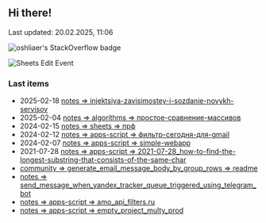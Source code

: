 ## Hi there!

Last updated: 20.02.2025, 11:06

![oshliaer's StackOverflow badge](https://stackexchange.com/users/flair/1484496.png)

![Sheets Edit Event](https://en1t1jt2c6ghd7u.m.pipedream.net)

### Last items

- 2025-02-18 [notes &#x3D;&gt; injektsiya-zavisimostey-i-sozdanie-novykh-servisov](docs&#x2F;notes&#x2F;injektsiya-zavisimostey-i-sozdanie-novykh-servisov.md)
- 2025-02-04 [notes &#x3D;&gt; algorithms &#x3D;&gt; простое-сравнение-массивов](docs&#x2F;notes&#x2F;algorithms&#x2F;простое-сравнение-массивов.md)
- 2024-02-15 [notes &#x3D;&gt; sheets &#x3D;&gt; прф](docs&#x2F;notes&#x2F;sheets&#x2F;прф.md)
- 2024-02-12 [notes &#x3D;&gt; apps-script &#x3D;&gt; фильтр-сегодня-для-gmail](docs&#x2F;notes&#x2F;apps-script&#x2F;фильтр-сегодня-для-gmail.md)
- 2024-02-07 [notes &#x3D;&gt; apps-script &#x3D;&gt; simple-webapp](docs&#x2F;notes&#x2F;apps-script&#x2F;simple-webapp.md)
- 2021-07-28 [notes &#x3D;&gt; apps-script &#x3D;&gt; 2021-07-28_how-to-find-the-longest-substring-that-consists-of-the-same-char](docs&#x2F;notes&#x2F;apps-script&#x2F;2021-07-28_how-to-find-the-longest-substring-that-consists-of-the-same-char.md)
- [community &#x3D;&gt; generate_email_message_body_by_group_rows &#x3D;&gt; readme](docs&#x2F;community&#x2F;generate_email_message_body_by_group_rows&#x2F;readme.md)
- [notes &#x3D;&gt; send_message_when_yandex_tracker_queue_triggered_using_telegram_bot](docs&#x2F;notes&#x2F;send_message_when_yandex_tracker_queue_triggered_using_telegram_bot.md)
- [notes &#x3D;&gt; apps-script &#x3D;&gt; amo_api_filters.ru](docs&#x2F;notes&#x2F;apps-script&#x2F;amo_api_filters.ru.md)
- [notes &#x3D;&gt; apps-script &#x3D;&gt; empty_project_multy_prod](docs&#x2F;notes&#x2F;apps-script&#x2F;empty_project_multy_prod.md)
